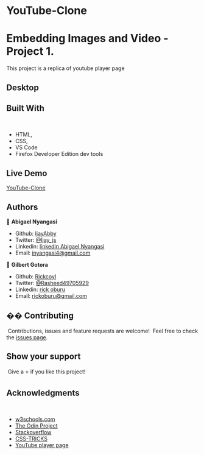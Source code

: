 # YouTube-Clone
# Embedding Images and Video - Project 1.

This project is a replica of youtube player page
​
## Desktop

## Built With
​
- HTML,
- CSS,
- VS Code
- Firefox Developer Edition dev tools
​
## Live Demo
[YouTube-Clone](https://festive-yalow-f4b72f.netlify.app/)

## Authors

👤 **Abigael Nyangasi**
​
- Github: [IjayAbby](https://github.com/IjayAbby)
- Twitter: [@Ijay_js](https://twitter.com/Ijay_js)
- Linkedin: [linkedin Abigael Nyangasi](https://www.linkedin.com/in/ijayabby4/)
- Email:  inyangasi4@gmail.com


👤 **Gilbert Gotora**
​
- Github: [Rickcoyl](https://github.com/8Bts)
- Twitter: [@Rasheed49705929](https://twitter.com/Rasheed49705929)
- Linkedin: [rick oburu](https://www.linkedin.com/in/rick-oburu-8627591a4//)
- Email: rickoburu@gmail.com
​
## �� Contributing
​
Contributions, issues and feature requests are welcome!
​
Feel free to check the <a href="https://github.com/RICKCOYL/embeded-images-and-videos/issues"> issues page</a>.
​
## Show your support
​
Give a ⭐️ if you like this project!
​
## Acknowledgments
​
- <a href="https://www.w3schools.com/" target="_blank">w3schools.com</a> 
- <a href="https://www.theodinproject.com/" target="_blank">The Odin Project</a>
- <a href="https://www.stackoverflow.com/" target="_blank">Stackoverflow</a>
- <a href="https://css-tricks.com/" target="_blank">CSS-TRICKS</a>
- <a href="https://youtube.com/" target="_blank">YouTube player page</a>
